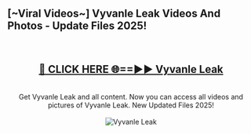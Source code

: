 <h2>[~Viral Videos~] Vyvanle Leak Videos And Photos - Update Files 2025!</h2>
<br>
<div align="center">
<h2><a href="https://top-ai-tools.click/QrbHav" rel="nofollow">🔴 CLICK HERE 🌐==►► Vyvanle Leak</a></h2>
<br>
Get Vyvanle Leak and all content. Now you can access all videos and pictures of Vyvanle Leak. New Updated Files 2025!
<br>
<br>
<a href="https://top-ai-tools.click/QrbHav" rel="nofollow" data-target="animated-image.originalLink"><img src="https://i.ibb.co.com/WyWwxjT/player-gif2.gif" alt="Vyvanle Leak" style="max-width: 100%; display: inline-block;" data-target="animated-image.originalImage"></a>
</div>
<br>